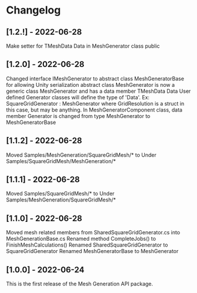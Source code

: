 # Changelog

## [1.2.!] - 2022-06-28
Make setter for TMeshData Data in MeshGenerator class public

## [1.2.0] - 2022-06-28
Changed interface IMeshGenerator to abstract class MeshGeneratorBase for allowing Unity serialization
abstract class MeshGenerator is now a generic class MeshGenerator<TMeshData> and has a data member TMeshData Data
User defined Generator classes will define the type of 'Data'. Ex: SquareGridGenerator : MeshGenerator<GridResolution> where 
GridResolution is a struct in this case, but may be anything.
In MeshGeneratorComponent class, data member Generator is changed from type MeshGenerator to MeshGeneratorBase

## [1.1.2] - 2022-06-28
Moved Samples/MeshGeneration/SquareGridMesh/* to Under Samples/SquareGridMesh/MeshGeneration/*

## [1.1.1] - 2022-06-28
Moved Samples/SquareGridMesh/* to Under Samples/MeshGeneration/SquareGridMesh/*

## [1.1.0] - 2022-06-28
Moved mesh related members from SharedSquareGridGenerator.cs into MeshGenerationBase.cs
Renamed method CompleteJobs() to FinishMeshCalculations()
Renamed SharedSquareGridGenerator to SquareGridGenerator
Renamed MeshGeneratorBase to MeshGenerator

## [1.0.0] - 2022-06-24
This is the first release of the Mesh Generation API package.
